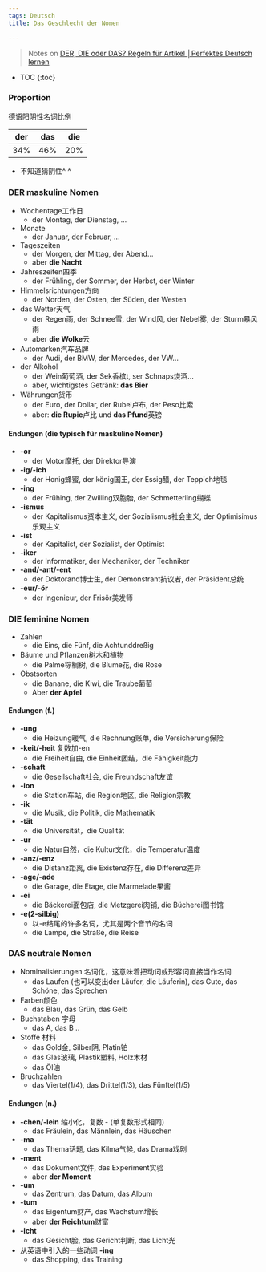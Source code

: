 ```yaml
---
tags: Deutsch
title: Das Geschlecht der Nomen

---
```


> Notes on [DER, DIE oder DAS? Regeln für Artikel │Perfektes Deutsch lernen](https://www.youtube.com/watch?v=5Vj7giLAiHk)


* TOC
{:toc}

### Proportion
德语阳阴性名词比例

| der | das | die |
|:----:|:-----:|:-----:|
|34%|46%|20%|

- 不知道猜阴性^ ^

### DER maskuline Nomen
- Wochentage工作日
  - der Montag, der Dienstag, ...
- Monate
  - der Januar, der Februar, ...
- Tageszeiten 
  - der Morgen, der Mittag, der Abend...
  - aber **die Nacht**
- Jahreszeiten四季
  - der Frühling, der Sommer, der Herbst, der Winter
- Himmelsrichtungen方向
  - der Norden, der Osten, der Süden, der Westen
- das Wetter天气
  - der Regen雨, der Schnee雪, der Wind风, der Nebel雾, der Sturm暴风雨
  - aber **die Wolke**云
- Automarken汽车品牌
  - der Audi, der BMW, der Mercedes, der VW...
- der Alkohol
  - der Wein葡萄酒, der Sek香槟t, ser Schnaps烧酒...
  - aber, wichtigstes Getränk: **das Bier**
- Währungen货币
  - der Euro, der Dollar, der Rubel卢布, der Peso比索
  - aber: **die Rupie**卢比 und **das Pfund**英镑
#### Endungen (die typisch für maskuline Nomen)
  - **-or**
    - der Motor摩托, der Direktor导演
  - **-ig/-ich**
    - der Honig蜂蜜, der könig国王, der Essig醋, der Teppich地毯
  - **-ing**
    - der Frühing, der Zwilling双胞胎, der Schmetterling蝴蝶
  - **-ismus**
    - der Kapitalismus资本主义, der Sozialismus社会主义, der Optimisimus乐观主义
  - **-ist**
    - der Kapitalist, der Sozialist, der Optimist
  - **-iker**
    - der Informatiker, der Mechaniker, der Techniker
  - **-and/-ant/-ent**
    - der Doktorand博士生, der Demonstrant抗议者, der Präsident总统
  - **-eur/-ör**
    - der Ingenieur, der Frisör美发师

### DIE feminine Nomen
- Zahlen
  - die Eins, die Fünf, die Achtunddreßig
- Bäume und Pflanzen树木和植物
  - die Palme棕榈树, die Blume花, die Rose 
- Obstsorten
  - die Banane, die Kiwi, die Traube葡萄
  - Aber **der Apfel**
#### Endungen (f.)
  - **-ung**
    - die Heizung暖气, die Rechnung账单, die Versicherung保险
  - **-keit/-heit** 复数加-en
    - die Freiheit自由, die Einheit团结，die Fähigkeit能力
  - **-schaft**
    - die Gesellschaft社会, die Freundschaft友谊
  - **-ion**
    - die Station车站, die Region地区, die Religion宗教
  - **-ik**
    - die Musik, die Politik, die Mathematik
  - **-tät**
    - die Universität，die Qualität
  - **-ur**
    - die Natur自然，die Kultur文化，die Temperatur温度
  - **-anz/-enz**
    - die Distanz距离, die Existenz存在, die Differenz差异
  - **-age/-ade**
    - die Garage, die Etage, die Marmelade果酱
  - **-ei**
    - die Bäckerei面包店, die Metzgerei肉铺, die Bücherei图书馆
  - **-e(2-silbig)** 
    - 以-e结尾的许多名词，尤其是两个音节的名词
    - die Lampe, die Straße, die Reise

### DAS neutrale Nomen
- Nominalisierungen 名词化，这意味着把动词或形容词直接当作名词
  - das Laufen (也可以变出der Läufer, die Läuferin), das Gute, das Schöne, das Sprechen
- Farben颜色
  - das Blau, das Grün, das Gelb
- Buchstaben 字母
  - das A, das B ..
- Stoffe 材料
  - das Gold金, Silber阴, Platin铂 
  - das Glas玻璃, Plastik塑料, Holz木材
  - das Öl油
- Bruchzahlen
  - das Viertel(1/4), das Drittel(1/3), das Fünftel(1/5)
#### Endungen (n.)
  - **-chen/-lein** 缩小化，复数 - (单复数形式相同)
    - das Fräulein, das Männlein, das Häuschen
  - **-ma**
    - das Thema话题, das Kilma气候, das Drama戏剧
  - **-ment**
    - das Dokument文件, das Experiment实验
    - aber **der Moment**
  - **-um**
    - das Zentrum, das Datum, das Album
  - **-tum**
    - das Eigentum财产, das Wachstum增长
    - aber **der Reichtum**财富
  - **-icht**
    - das Gesicht脸, das Gericht判断, das Licht光
  - 从英语中引入的一些动词 **-ing**
    - das Shopping, das Training